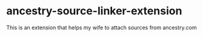 # ancestry-source-linker-extension
This is an extension that helps my wife to attach sources from ancestry.com
